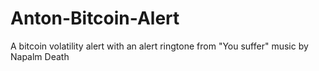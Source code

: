 # Anton-Bitcoin-Alert
A bitcoin volatility alert with an alert ringtone from "You suffer" music by Napalm Death  

